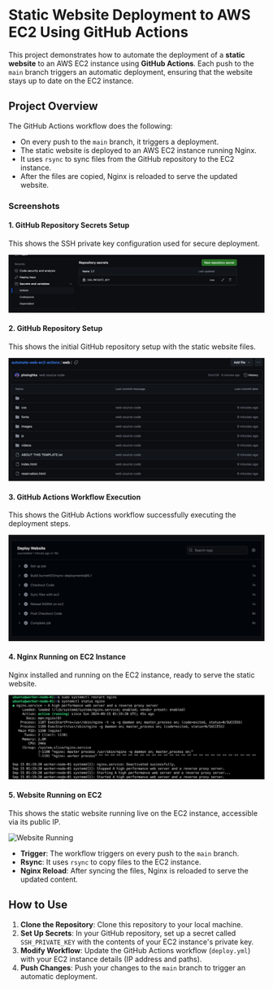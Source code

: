 # Static Website Deployment to AWS EC2 Using GitHub Actions

This project demonstrates how to automate the deployment of a **static website** to an AWS EC2 instance using **GitHub Actions**. Each push to the `main` branch triggers an automatic deployment, ensuring that the website stays up to date on the EC2 instance.

## Project Overview

The GitHub Actions workflow does the following:
- On every push to the `main` branch, it triggers a deployment.
- The static website is deployed to an AWS EC2 instance running Nginx.
- It uses `rsync` to sync files from the GitHub repository to the EC2 instance.
- After the files are copied, Nginx is reloaded to serve the updated website.

### Screenshots

#### 1. GitHub Repository Secrets Setup
This shows the SSH private key configuration used for secure deployment.

![GitHub Secret Setup](./code-secret.png)

#### 2. GitHub Repository Setup
This shows the initial GitHub repository setup with the static website files.

![GitHub Repository](./fresh-github.png)

#### 3. GitHub Actions Workflow Execution
This shows the GitHub Actions workflow successfully executing the deployment steps.

![GitHub Actions Steps](./github-steps.png)

#### 4. Nginx Running on EC2 Instance
Nginx installed and running on the EC2 instance, ready to serve the static website.

![Nginx Running](./nginx-running.png)

#### 5. Website Running on EC2
This shows the static website running live on the EC2 instance, accessible via its public IP.

![Website Running](./website-running.png)



- **Trigger**: The workflow triggers on every push to the `main` branch.
- **Rsync**: It uses `rsync` to copy files to the EC2 instance.
- **Nginx Reload**: After syncing the files, Nginx is reloaded to serve the updated content.

## How to Use

1. **Clone the Repository**: Clone this repository to your local machine.
2. **Set Up Secrets**: In your GitHub repository, set up a secret called `SSH_PRIVATE_KEY` with the contents of your EC2 instance's private key.
3. **Modify Workflow**: Update the GitHub Actions workflow (`deploy.yml`) with your EC2 instance details (IP address and paths).
4. **Push Changes**: Push your changes to the `main` branch to trigger an automatic deployment.
